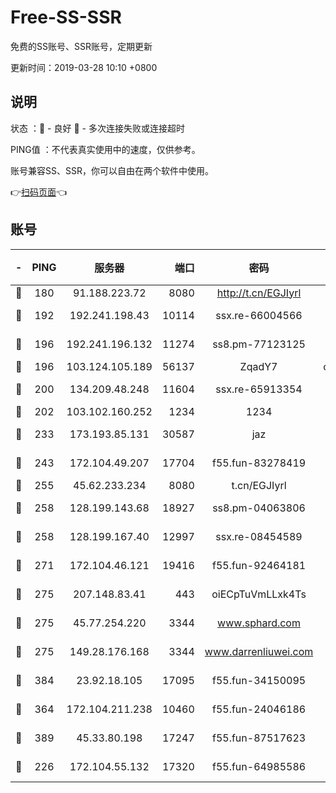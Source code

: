 # Free-SS-SSR

免费的SS账号、SSR账号，定期更新

更新时间：2019-03-28 10:10 +0800

## 说明

状态     ：🙂 - 良好 🙁 - 多次连接失败或连接超时

PING值   ：不代表真实使用中的速度，仅供参考。

账号兼容SS、SSR，你可以自由在两个软件中使用。

👉[扫码页面](https://liesauer.github.io/Free-SS-SSR/)👈

## 账号

|-|PING|服务器|端口|密码|加密方式|区域|
|:----:|:----:|:-----:|-----:|:----:|:----:|:----:|
|🙂|180|91.188.223.72|8080|http://t.cn/EGJIyrl|rc4-md5|RU|
|🙂|192|192.241.198.43|10114|ssx.re-66004566|aes-256-cfb|US|
|🙂|196|192.241.196.132|11274|ss8.pm-77123125|aes-256-cfb|US|
|🙂|196|103.124.105.189|56137|ZqadY7|chacha20|US|
|🙂|200|134.209.48.248|11604|ssx.re-65913354|aes-256-cfb|US|
|🙂|202|103.102.160.252|1234|1234|rc4-md5|JP|
|🙂|233|173.193.85.131|30587|jaz|aes-256-cfb|US|
|🙂|243|172.104.49.207|17704|f55.fun-83278419|aes-256-cfb|SG|
|🙂|255|45.62.233.234|8080|t.cn/EGJIyrl|rc4-md5|CA|
|🙂|258|128.199.143.68|18927|ss8.pm-04063806|aes-256-cfb|SG|
|🙂|258|128.199.167.40|12997|ssx.re-08454589|aes-256-cfb|SG|
|🙂|271|172.104.46.121|19416|f55.fun-92464181|aes-256-cfb|SG|
|🙂|275|207.148.83.41|443|oiECpTuVmLLxk4Ts|aes-256-cfb|AU|
|🙂|275|45.77.254.220|3344|www.sphard.com|aes-256-cfb|SG|
|🙂|275|149.28.176.168|3344|www.darrenliuwei.com|aes-256-cfb|AU|
|🙂|384|23.92.18.105|17095|f55.fun-34150095|aes-256-cfb|US|
|🙂|364|172.104.211.238|10460|f55.fun-24046186|aes-256-cfb|US|
|🙂|389|45.33.80.198|17247|f55.fun-87517623|aes-256-cfb|US|
|🙁|226|172.104.55.132|17320|f55.fun-64985586|aes-256-cfb|SG|
